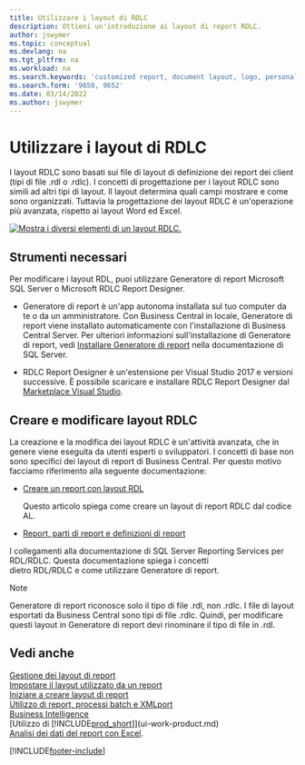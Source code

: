 ```yaml
---
title: Utilizzare i layout di RDLC
description: Ottieni un'introduzione ai layout di report RDLC.
author: jswymer
ms.topic: conceptual
ms.devlang: na
ms.tgt_pltfrm: na
ms.workload: na
ms.search.keywords: 'customized report, document layout, logo, personalize'
ms.search.form: '9650, 9652'
ms.date: 03/14/2022
ms.author: jswymer
---
```

# <a name="working-with-rdlc-layouts"></a>Utilizzare i layout di RDLC

I layout RDLC sono basati sui file di layout di definizione dei report dei client (tipi di file .rdl o .rdlc). I concetti di progettazione per i layout RDLC sono simili ad altri tipi di layout. Il layout determina quali campi mostrare e come sono organizzati. Tuttavia la progettazione dei layout RDLC è un'operazione più avanzata, rispetto ai layout Word ed Excel.

[![Mostra i diversi elementi di un layout RDLC.](media/rdlc-layout.png)](media/rdlc-layout.png#lightbox)

## <a name="required-tools"></a>Strumenti necessari

Per modificare i layout RDL, puoi utilizzare Generatore di report Microsoft SQL Server o Microsoft RDLC Report Designer.

- Generatore di report è un'app autonoma installata sul tuo computer da te o da un amministratore. Con Business Central in locale, Generatore di report viene installato automaticamente con l'installazione di Business Central Server. Per ulteriori informazioni sull'installazione di Generatore di report, vedi [Installare Generatore di report](/sql/reporting-services/install-windows/install-report-builder) nella documentazione di SQL Server.

- RDLC Report Designer è un'estensione per Visual Studio 2017 e versioni successive. È possibile scaricare e installare RDLC Report Designer dal [Marketplace Visual Studio](https://marketplace.visualstudio.com/items?itemName=ProBITools.MicrosoftRdlcReportDesignerforVisualStudio-18001).

## <a name="create-and-modify-rdlc-layouts"></a>Creare e modificare layout RDLC

La creazione e la modifica dei layout RDLC è un'attività avanzata, che in genere viene eseguita da utenti esperti o sviluppatori. I concetti di base non sono specifici dei layout di report di Business Central. Per questo motivo facciamo riferimento alla seguente documentazione:

- [Creare un report con layout RDL](/dynamics365/business-central/dev-itpro/developer/devenv-howto-rdl-report-layout)

    Questo articolo spiega come creare un layout di report RDLC dal codice AL.

- [Report, parti di report e definizioni di report ](/sql/reporting-services/report-design/reports-report-parts-and-report-definitions-report-builder-and-ssrs?)

 I collegamenti alla documentazione di SQL Server Reporting Services per RDL/RDLC. Questa documentazione spiega i concetti  
dietro RDL/RDLC e come utilizzare Generatore di report.

> [!NOTE]
> Generatore di report riconosce solo il tipo di file .rdl, non .rdlc. I file di layout esportati da Business Central sono tipi di file .rdlc. Quindi, per modificare questi layout in Generatore di report devi rinominare il tipo di file in .rdl.

## <a name="see-also"></a>Vedi anche

[Gestione dei layout di report](ui-manage-report-layouts.md)  
[Impostare il layout utilizzato da un report](ui-set-report-layout.md)  
[Iniziare a creare layout di report](ui-get-started-layouts.md)  
[Utilizzo di report, processi batch e XMLport](ui-work-report.md)  
[Business Intelligence](bi.md)  
[Utilizzo di [!INCLUDE[prod_short](includes/prod_short.md)]](ui-work-product.md)  
[Analisi dei dati del report con Excel](report-analyze-excel.md).

[!INCLUDE[footer-include](includes/footer-banner.md)]
